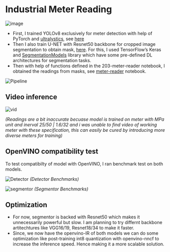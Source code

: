 # Industrial Meter Reading

![image](https://user-images.githubusercontent.com/71766106/229355994-63833df4-158f-4442-a599-93bbcccf3236.png)

* First, I trained YOLOv8 exclusively for meter detection with help of PyTorch and [ultralystics](https://github.com/ultralytics/ultralytics), see [here](detector.ipynb)
* Then I also train U-NET with Resnet50 backbone for cropped image segmentation to obtain mask, [here](segmentor.ipynb). For this, I used TensorFlow’s Keras and [SegmentationModels](https://github.com/qubvel/segmentation_models) library which have some pre-defined DL architectures for segmentation tasks.
* Then with help of functions defined in the 203-meter-reader notebook, I obtained the readings from masks, see [meter-reader](meter_reader.ipynb) notebook.

![Pipeline](https://user-images.githubusercontent.com/71766106/229354739-a653e7ee-8e5c-4d51-8180-d2d05255ce34.png)

## Video inference

![vid](https://user-images.githubusercontent.com/71766106/229518897-0e01e44d-b2a0-40f1-a823-c11a6b0afb8c.gif)

*(Readings are a bit inaccurate becuase model is trained on meter with MPa unit and inerval 25/50 | 1.6/32 and i was unable to find video of working meter with these specification, this can easily be cured by introducing more diverse meters for training)*

## OpenVINO compatibility test

To test compatibilty of model with OpenVINO, I ran benchmark test on both models.

![Detector](https://user-images.githubusercontent.com/71766106/229520580-2fab5dea-8d3b-4591-91ad-93069da63c82.png)
*(Detector Benchmarks)*

![segmentor](https://user-images.githubusercontent.com/71766106/229517544-093b978b-bfa6-4db3-a3a2-85fd75ad9c90.png)
*(Segmentor Benchmarks)*

## Optimization
* For now, segmentor is backed with Resnet50 which makes it unnecessarily powerful but slow. I am planning to try differnt backbone artitechtures like VGG16/19, Resnet18/34 to make it faster. 
* Since, we now have the openvino-IR of both models we can do some optimization like post-training int8 quantization with openvino-nncf to increase the inference speed. Hence making it a more scalable solution.

